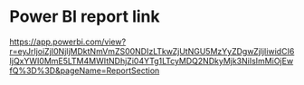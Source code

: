 # Power BI report link
https://app.powerbi.com/view?r=eyJrIjoiZjI0NjljMDktNmVmZS00NDIzLTkwZjUtNGU5MzYyZDgwZjljIiwidCI6IjQxYWI0MmE5LTM4MWItNDhjZi04YTg1LTcyMDQ2NDkyMjk3NiIsImMiOjEwfQ%3D%3D&pageName=ReportSection
